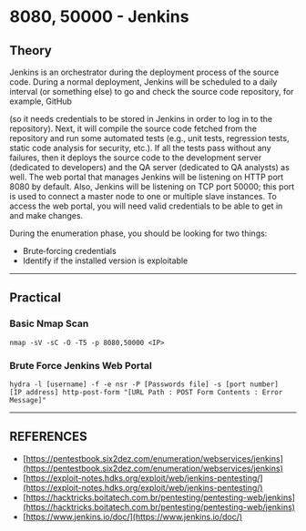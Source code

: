 # 8080, 50000 - Jenkins

## Theory

Jenkins is an orchestrator during the deployment process of the source code. During a normal deployment, Jenkins will be scheduled to a daily interval (or something else) to go and check the source code repository, for example, GitHub

(so it needs credentials to be stored in Jenkins in order to log in to the repository). Next, it will compile the source code fetched from the repository and run some automated tests (e.g., unit tests, regression tests, static code analysis for security, etc.). If all the tests pass without any failures, then it deploys the source code to the development server (dedicated to developers) and the QA server (dedicated to QA analysts) as well. The web portal that manages Jenkins will be listening on HTTP port 8080 by default. Also, Jenkins will be listening on TCP port 50000; this port is used to connect a master node to one or multiple slave instances. To access the web portal, you will need valid credentials to be able to get in and make changes.

During the enumeration phase, you should be looking for two things:

* Brute‐forcing credentials&#x20;
* Identify if the installed version is exploitable



***

## Practical

### Basic Nmap Scan

```
nmap ‐sV ‐sC ‐O ‐T5 ‐p 8080,50000 <IP>
```

### Brute Force Jenkins Web Portal

```
hydra -l [username] -f -e nsr -P [Passwords file] -s [port number]
[IP address] http-post-form "[URL Path : POST Form Contents : Error
Message]"
```



***

## REFERENCES

* [https://pentestbook.six2dez.com/enumeration/webservices/jenkins](https://pentestbook.six2dez.com/enumeration/webservices/jenkins)
* [https://exploit-notes.hdks.org/exploit/web/jenkins-pentesting/](https://exploit-notes.hdks.org/exploit/web/jenkins-pentesting/)
* [https://hacktricks.boitatech.com.br/pentesting/pentesting-web/jenkins](https://hacktricks.boitatech.com.br/pentesting/pentesting-web/jenkins)
* [https://www.jenkins.io/doc/](https://www.jenkins.io/doc/)
